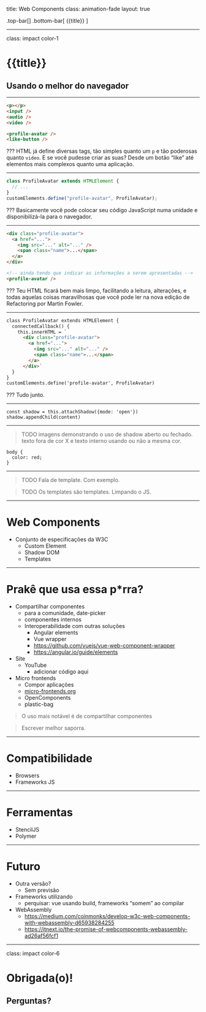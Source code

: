 title: Web Components
class: animation-fade
layout: true

<!-- This slide will serve as the base layout for all your slides -->

.top-bar[]
.bottom-bar[
  {{title}}
]

---

class: impact color-1

# {{title}}

## Usando o melhor do navegador

---

```html
<p></p>
<input />
<audio />
<video />
```

```html
<profile-avatar />
<like-button />
```

???
HTML já define diversas tags, tão simples quanto um `p` e tão poderosas quanto `video`. E se você pudesse criar as suas? Desde um botão “like” até elementos mais complexos quanto uma aplicação.

---

```js
class ProfileAvatar extends HTMLElement {
  // ...
}
customElements.define("profile-avatar", ProfileAvatar);
```

???
Basicamente você pode colocar seu código JavaScript numa unidade e disponibilizá-la para o navegador.

---

```html
<div class="profile-avatar">
  <a href="...">
    <img src="..." alt="..." />
    <span class="name">...</span>
  </a>
</div>

<!-- ainda tendo que indicar as informações a serem apresentadas -->
<profile-avatar />
```

???
Teu HTML ficará bem mais limpo, facilitando a leitura, alterações, e todas aquelas coisas maravilhosas que você pode ler na nova edição de Refactoring por Martin Fowler.

---

```html
class ProfileAvatar extends HTMLElement {
  connectedCallback() {
    this.innerHTML = `
      <div class="profile-avatar">
        <a href="...">
          <img src="..." alt="..." />
          <span class="name">...</span>
        </a>
      </div>`
  }
}
customElements.define('profile-avatar', ProfileAvatar)
```

???
Tudo junto.

---

```
const shadow = this.attachShadow({mode: 'open'})
shadow.appendChild(content)
```

---

> TODO imagens demonstrando o uso de shadow aberto ou fechado. texto fora de cor X e texto interno usando ou não a mesma cor.

```
body {
  color: red;
}
```

---

> TODO Fala de template. Com exemplo.

> TODO Os templates são templates. Limpando o JS.

---

# Web Components

- Conjunto de especificações da W3C
  - Custom Element
  - Shadow DOM
  - Templates

---

# Prakê que usa essa p\*rra?

- Compartilhar componentes
  - para a comunidade, date-picker
  - componentes internos
  - Interoperabilidade com outras soluções
    - Angular elements
    - Vue wrapper
    - https://github.com/vuejs/vue-web-component-wrapper
    - https://angular.io/guide/elements
- Site
  - YouTube
    - adicionar código aqui
- Micro frontends
  - Compor aplicações
  - [micro-frontends.org](https://micro-frontends.org/)
  - OpenComponents
  - plastic-bag

> O uso mais notável é de compartilhar componentes

> Escrever melhor saporra.

---

# Compatibilidade

- Browsers
- Frameworks JS

---

# Ferramentas

- StencilJS
- Polymer

---

# Futuro

- Outra versão?
  - Sem previsão
- Frameworks utilizando
  - perquisar: vue usando build, frameworks “somem” ao compilar
- WebAssembly
  - https://medium.com/coinmonks/develop-w3c-web-components-with-webassembly-d65938284255
  - https://itnext.io/the-promise-of-webcomponents-webassembly-ad26af56fcf1

---

class: impact color-6

# Obrigada(o)!
## Perguntas?
